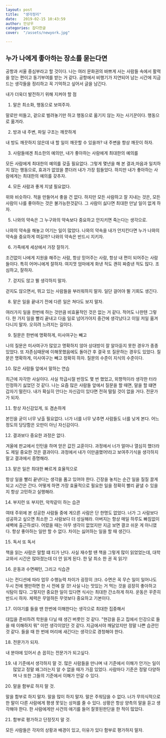 ```yaml
---
layout: post
title:  "생각정리"
date:   2019-02-15 10:43:59
author: 안상우
categories: 잡다한글
cover:  "/assets/newyork.jpg"

---
```


## 누가 나에게 좋아하는 장소를 묻는다면
공항과 서울 중심부라고 할 것이다.
 나는 여러 문화권의 바쁘게 사는 사람들 속에서 활력을 얻는 편이고 동기부여를 받는 거 같다.
 공항에서 비행기가 지연되어 남는 시간에
 지금 드는 생각들을 정리하고 꼭 기억하고 싶어서 글을 남긴다.

 내가 더욱더 발전하기 위해 지켜야 할 점

1. 말은 최소화, 행동으로 보여주자.

 말로만 떠들고, 겉으로 벌려놓기만 하고 행동으로 옮기지 않는 자는 사기꾼이다. 행동으로 옮겨라.

2. 방과 내 주변, 파일 구조는 깨끗하게

 내 방도 깨끗하지 않은데 내 할 일이 깨끗할 수 있을까? 내 주변을 항상 깨끗이 하자.

3. 사람들에겐 최소한의 예의만, 내가 좋아하는 사람에게 최대한의 예의를

 모든 사람에게 최대한의 예의를 갖출 필요없다. 그렇게 몇년을 해 본 결과,마음과 일치하지 않는 행동으로, 효과가 없었을 뿐더러 내가 가장 힘들었다. 하지만 내가 좋아하는 사람에게는 최대한의 예의를 갖추자.

4. 모든 사람과 좋게 지낼 필요없다.

 위와 비슷하다. 적을 만들어서 좋을 건 없다. 하지만 모든 사람하고 잘 지내는 것은, 모든 사람이 나를 좋아하는 것은 불가능한것같다. 그 사람이 싫다면 최대한 만날 일이 없게 하자.

5. 나와의 약속은 그 누구와의 약속보다 중요하고 안지키면 죽는다는 생각으로.

 나와의 약속을 해놓고 어기는 일이 많았다. 나와의 약속을 내가 안지킨다면 누가 나와의 약속을 중요하게 여길까? 나와의 약속은 반드시 지키자. 

6. 가족에게 세상에서 가장 잘하기.

 조건없이 나에게 지원을 해주는 사람, 항상 믿어주는 사람, 항상 내 편이 되어주는 사람들이다. 특히 어머니에게 잘하자. 여지껏 엄마에게 화낸 적도 괜히 짜증낸 적도 많다. 조심하고, 잘하자.

7. 걷지도 않고 뛸 생각하지 말자.

 걷지도 않으면서, 뛰고 있는 사람들을 부러워하지 말자. 일단 걸어야 뛸 기회도 생긴다.

8. 맡은 일을 끝내기 전에 다른 일은 쳐다도 보지 말자.

 여러가지 일을 한번에 하는 것만큼 비효율적인 것은 없는 거 같다. 적어도 나한텐 그렇다. 한 가지 일을 빨리 끝내고 다음 일로 넘어가야지 중간에 생각났다고 이일 저일 옮겨다니지 말자. 오히려 느려지는 길이다.

9. 질문은 한번에 명확하게, 미사여구는 빼고

 나의 질문은 미사여구가 많았고 명확하지 않아 상대방이 잘 알아듣지 못한 경우가 종종 있었다. 또 자존심때문에 이해못했음에도 돌아간 후 결국 또 질문하는 경우도 있었다. 질문은 명확하게, 미사여구는 빼고 정확히 하자. 질문의 수준이 지식의 수준이다.

10. 많은 사람들 앞에서 말하는 연습

 최근에 자각한 사실이다. 사실 학급시절 반장도 몇 번 했었고, 외향적이라 생각한 터라 인정하기 싫었던 것 같다. 나는 요즘 많은 사람들 앞에서 질문을 할 때면, 말을 할 떄면 갑자기 떨린다. 내가 확실히 안다는 자신감이 있다면 전혀 떨릴 것이 없을 거다.
전문가가 되자.

11. 항상 자신감있게, 또 겸손하게

 본인을 굳이 너무 낮출 필요없다. 너가 너를 너무 낮추면 사람들도 너를 낮게 본다. 어느 정도의 당당함은 오만이 아닌 자신감이다.

12. 결과보다 중요한 과정은 없다.

 겨울에 판교에서 인턴을 하며 얻은 값진 교훈이다. 과정에서 너가 얼마나 열심히 했더라도 제일 중요한 것은 결과이다. 과정에서 내가 이만큼했어!라고 보여주기식을 생각하지 말고 결과에서 증명해라.

13. 맡은 일은 최대한 빠르게 효율적으로

 항상 일을 빨리 끝낸다는 생각을 품고 있어야 한다. 긴장을 놓치는 순간 일을 질질 끌게 되고 시간은 간다. 어떻게 하면 가장 효율적으로 필요한 일을 정확히 빨리 끝낼 수 있을지 항상 고민하고 실행해라.

14. 부지런 또 부지런, 악착같이 하는 습관

 여태 주위에 본 성공한 사람들 중에 게으른 사람은 단 한명도 없었다. 너가 그 사람보다 성공하고 싶으면 최소한 그 사람보다 더 성실해라. 아버지는 항상 매일 하루도 빠짐없이 새벽에 출근하셨다. 어렸을 때는 아무 생각이 없었지만 지금 보면 결코 쉬운 게 아니였다. 항상 좋아하는 일만 할 수 없다. 차이는 싫어하는 일을 할 때 생긴다.

15. 독서 또 독서

 책을 읽는 사람은 말할 떄 티가 난다. 사실 재수할 떈 책을 그렇게 많이 읽었었는데, 대학교와서 시간은 많아졌는데 더 안 읽게 된다. 한 달 최소 한 권 꼭 읽기!

16. 운동과 수면패턴, 그리고 식습관

 나는 컨디션에 따라 업무 수행능력 차이가 굉장히 크다. 수면은 꼭 무슨 일이 일어나도 두시 전에 웬만하면 한 시 전에 잘 것! 사실 나는 맛있는 거 먹는 것을 굉장히 좋아하고  식탐이 많다. 그렇지만 중요한 일이 있다면 식사는 최대한 간소하게 하자. 운동은 꾸준히 반드시 하자. 체력은 무얼하든 무엇보다 중요하고 기본이다.

17. 이야기를 들을 땐 한번에 이해한다는 생각으로 최대한 집중해서

 대입을 준비하려 학원을 다닐 때 생긴 버릇인 것 같다. "현강을 듣고 집에서 인강으로 들을 때 이해하지 뭐" 이런 생각이었던 것 같다. 지금에서야 깨달았지만 정말 나쁜 습관인것 같다. 들을 때 한 번에 머리에 새긴다는 생각으로 경청해야 한다.

18. 전문가가 되자.

 내 분야에 있어서 손 꼽히는 전문가가 되고싶다.

19. 내 기준에서 생각하지 말 것.
 많은 사람들을 만나며 내 기준에서 이해가 안가는 일이 많았고 정말 왜그러는지 알 수 없을 때가 가끔 있었다. 사람마다 기준은 정말 다양하며 나 또한 그들의 기준에서 이해가 안갈 수 있다.

20. 말을 함부로 하지 말 것.

 말을 함부로 하지 말자. 말을 많이 하지 말자. 말은 주워담을 수 없다. 너가 무의식적으로 한 말이 다른 사람에게 평생 못잊는 상처를 줄 수 있다. 상황은 항상 양측의 말을 듣고 생각해야 한다. 한 사람에게만 사건의 애기를 들어 잘못된판단을 한 적이 많았다.

21. 함부로 평가하고 단정짓지 말 것.

모든 사람들은 각자의 상황과 배경이 있고, 이유가 있다 함부로 평가하지 말자.


